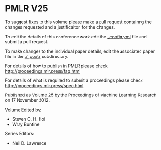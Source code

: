 # PMLR V25

To suggest fixes to this volume please make a pull request containng the changes requested and a justificaiton for the changes.

To edit the details of this conference work edit the [_config.yml](./_config.yml) file and submit a pull request.

To make changes to the individual paper details, edit the associated paper file in the [./_posts](./_posts) subdirectory.

For details of how to publish in PMLR please check http://proceedings.mlr.press/faq.html

For details of what is required to submit a proceedings please check http://proceedings.mlr.press/spec.html



Published as Volume 25 by the Proceedings of Machine Learning Research on 17 November 2012.

Volume Edited by:
  * Steven C. H. Hoi
  * Wray Buntine

Series Editors:
  * Neil D. Lawrence
